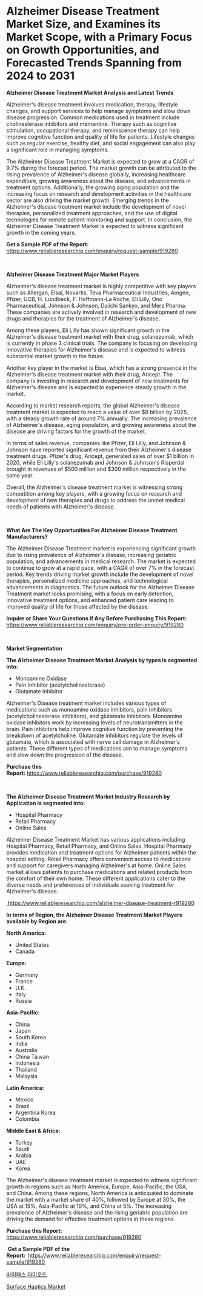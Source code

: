 <p><h1>Alzheimer Disease Treatment Market Size, and Examines its Market Scope, with a Primary Focus on Growth Opportunities, and Forecasted Trends Spanning from 2024 to 2031</h1></p><p><strong>Alzheimer Disease Treatment Market Analysis and Latest Trends</strong></p>
<p><p>Alzheimer's disease treatment involves medication, therapy, lifestyle changes, and support services to help manage symptoms and slow down disease progression. Common medications used in treatment include cholinesterase inhibitors and memantine. Therapy such as cognitive stimulation, occupational therapy, and reminiscence therapy can help improve cognitive function and quality of life for patients. Lifestyle changes such as regular exercise, healthy diet, and social engagement can also play a significant role in managing symptoms.</p><p>The Alzheimer Disease Treatment Market is expected to grow at a CAGR of 9.7% during the forecast period. The market growth can be attributed to the rising prevalence of Alzheimer's disease globally, increasing healthcare expenditure, growing awareness about the disease, and advancements in treatment options. Additionally, the growing aging population and the increasing focus on research and development activities in the healthcare sector are also driving the market growth. Emerging trends in the Alzheimer's disease treatment market include the development of novel therapies, personalized treatment approaches, and the use of digital technologies for remote patient monitoring and support. In conclusion, the Alzheimer Disease Treatment Market is expected to witness significant growth in the coming years.</p></p>
<p><strong>Get a Sample PDF of the Report:&nbsp;</strong> <a href="https://www.reliableresearchiq.com/enquiry/request-sample/919280">https://www.reliableresearchiq.com/enquiry/request-sample/919280</a></p>
<p>&nbsp;</p>
<p><strong>Alzheimer Disease Treatment Major Market Players</strong></p>
<p><p>Alzheimer's disease treatment market is highly competitive with key players such as Allergan, Eisai, Novartis, Teva Pharmaceutical Industries, Amgen, Pfizer, UCB, H. Lundbeck, F. Hoffmann-La Roche, Eli Lilly, Ono Pharmaceutical, Johnson & Johnson, Daiichi Sankyo, and Merz Pharma. These companies are actively involved in research and development of new drugs and therapies for the treatment of Alzheimer's disease.</p><p>Among these players, Eli Lilly has shown significant growth in the Alzheimer's disease treatment market with their drug, solanezumab, which is currently in phase 3 clinical trials. The company is focusing on developing innovative therapies for Alzheimer's disease and is expected to witness substantial market growth in the future.</p><p>Another key player in the market is Eisai, which has a strong presence in the Alzheimer's disease treatment market with their drug, Aricept. The company is investing in research and development of new treatments for Alzheimer's disease and is expected to experience steady growth in the market.</p><p>According to market research reports, the global Alzheimer's disease treatment market is expected to reach a value of over $8 billion by 2025, with a steady growth rate of around 7% annually. The increasing prevalence of Alzheimer's disease, aging population, and growing awareness about the disease are driving factors for the growth of the market.</p><p>In terms of sales revenue, companies like Pfizer, Eli Lilly, and Johnson & Johnson have reported significant revenue from their Alzheimer's disease treatment drugs. Pfizer's drug, Aricept, generated sales of over $1 billion in 2020, while Eli Lilly's solanezumab and Johnson & Johnson's Risperdal brought in revenues of $500 million and $300 million respectively in the same year.</p><p>Overall, the Alzheimer's disease treatment market is witnessing strong competition among key players, with a growing focus on research and development of new therapies and drugs to address the unmet medical needs of patients with Alzheimer's disease.</p></p>
<p>&nbsp;</p>
<p><strong>What Are The Key Opportunities For Alzheimer Disease Treatment Manufacturers?</strong></p>
<p><p>The Alzheimer Disease Treatment market is experiencing significant growth due to rising prevalence of Alzheimer's disease, increasing geriatric population, and advancements in medical research. The market is expected to continue to grow at a rapid pace, with a CAGR of over 7% in the forecast period. Key trends driving market growth include the development of novel therapies, personalized medicine approaches, and technological advancements in diagnostics. The future outlook for the Alzheimer Disease Treatment market looks promising, with a focus on early detection, innovative treatment options, and enhanced patient care leading to improved quality of life for those affected by the disease.</p></p>
<p><strong>Inquire or Share Your Questions If Any Before Purchasing This Report:</strong> <a href="https://www.reliableresearchiq.com/enquiry/pre-order-enquiry/919280">https://www.reliableresearchiq.com/enquiry/pre-order-enquiry/919280</a></p>
<p>&nbsp;</p>
<p><strong>Market Segmentation</strong></p>
<p><strong>The Alzheimer Disease Treatment Market Analysis by types is segmented into:</strong></p>
<p><ul><li>Monoamine Oxidase</li><li>Pain Inhibitor (acetylcholinesterase)</li><li>Glutamate Inhibitor</li></ul></p>
<p><p>Alzheimer's Disease treatment market includes various types of medications such as monoamine oxidase inhibitors, pain inhibitors (acetylcholinesterase inhibitors), and glutamate inhibitors. Monoamine oxidase inhibitors work by increasing levels of neurotransmitters in the brain. Pain inhibitors help improve cognitive function by preventing the breakdown of acetylcholine. Glutamate inhibitors regulate the levels of glutamate, which is associated with nerve cell damage in Alzheimer's patients. These different types of medications aim to manage symptoms and slow down the progression of the disease.</p></p>
<p><strong>Purchase this Report:&nbsp;</strong><a href="https://www.reliableresearchiq.com/purchase/919280">https://www.reliableresearchiq.com/purchase/919280</a></p>
<p>&nbsp;</p>
<p><strong>The Alzheimer Disease Treatment Market Industry Research by Application is segmented into:</strong></p>
<p><ul><li>Hospital Pharmacy</li><li>Retail Pharmacy</li><li>Online Sales</li></ul></p>
<p><p>Alzheimer Disease Treatment Market has various applications including Hospital Pharmacy, Retail Pharmacy, and Online Sales. Hospital Pharmacy provides medication and treatment options for Alzheimer patients within the hospital setting. Retail Pharmacy offers convenient access to medications and support for caregivers managing Alzheimer's at home. Online Sales market allows patients to purchase medications and related products from the comfort of their own home. These different applications cater to the diverse needs and preferences of individuals seeking treatment for Alzheimer's disease.</p></p>
<p><a href="https://www.reliableresearchiq.com/alzheimer-disease-treatment-r919280">&nbsp;https://www.reliableresearchiq.com/alzheimer-disease-treatment-r919280</a></p>
<p><strong>In terms of Region, the Alzheimer Disease Treatment Market Players available by Region are:</strong></p>
<p>
    <p> <strong> North America: </strong>
        <ul>
            <li>United States</li>
            <li>Canada</li>
        </ul>
        </p> 
    <p> <strong> Europe: </strong>
        <ul>
            <li>Germany</li>
            <li>France</li>
            <li>U.K.</li>
            <li>Italy</li>
            <li>Russia</li>
        </ul>
        </p> 
    <p> <strong> Asia-Pacific: </strong>
        <ul>
            <li>China</li>
            <li>Japan</li>
            <li>South Korea</li>
            <li>India</li>
            <li>Australia</li>
            <li>China Taiwan</li>
            <li>Indonesia</li>
            <li>Thailand</li>
            <li>Malaysia</li>
        </ul>
        </p> 
    <p> <strong> Latin America: </strong>
        <ul>
            <li>Mexico</li>
            <li>Brazil</li>
            <li>Argentina Korea</li>
            <li>Colombia</li>
        </ul>
        </p> 
    <p> <strong> Middle East & Africa: </strong>
        <ul>
            <li>Turkey</li>
            <li>Saudi</li>
            <li>Arabia</li>
            <li>UAE</li>
            <li>Korea</li>
        </ul>
    </p>
    </p>
<p><p>The Alzheimer's disease treatment market is expected to witness significant growth in regions such as North America, Europe, Asia-Pacific, the USA, and China. Among these regions, North America is anticipated to dominate the market with a market share of 40%, followed by Europe at 30%, the USA at 15%, Asia-Pacific at 10%, and China at 5%. The increasing prevalence of Alzheimer's disease and the rising geriatric population are driving the demand for effective treatment options in these regions.</p></p>
<p><strong>Purchase this Report: </strong><a href="https://www.reliableresearchiq.com/purchase/919280">https://www.reliableresearchiq.com/purchase/919280</a></p>
<p>&nbsp;<strong>Get a Sample PDF of the Report:&nbsp;&nbsp;</strong><a href="https://www.reliableresearchiq.com/enquiry/request-sample/919280">https://www.reliableresearchiq.com/enquiry/request-sample/919280</a></p>
<p><strong></strong></p>
<p><p><a href="https://github.com/vdhdwjyp90142/Market-Research-Report-List-3/blob/main/350080977987.md">바이패스 다이오드</a></p><p><a href="https://github.com/faniayasa/Market-Research-Report-List-1/blob/main/surface-haptics-market.md">Surface Haptics Market</a></p></p>